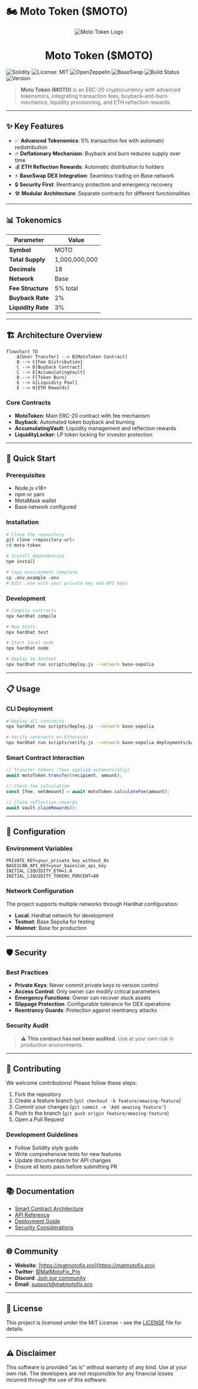 # 🏍️ Moto Token ($MOTO)

<div style="text-align: center;">
  <img src="https://qgmvsvq5fn67imzt.public.blob.vercel-storage.com/logo-bulat/%24moto.svg" alt="Moto Token Logo" />
  <h1>Moto Token ($MOTO)</h1>
</div>

![Solidity](https://img.shields.io/badge/Solidity-0.8.20-blue.svg?logo=ethereum)
![License: MIT](https://img.shields.io/badge/License-MIT-green.svg)
![OpenZeppelin](https://img.shields.io/badge/OpenZeppelin-Contracts-orange.svg)
![BaseSwap](https://img.shields.io/badge/DEX-BaseSwap-purple.svg)
![Build Status](https://img.shields.io/badge/build-passing-brightgreen.svg)
![Version](https://img.shields.io/badge/version-v0.1.0-blue)

> **Moto Token (MOTO)** is an ERC-20 cryptocurrency with advanced tokenomics, integrating transaction fees, buyback-and-burn mechanics, liquidity provisioning, and ETH reflection rewards.

---

## ✨ Key Features

- ✅ **Advanced Tokenomics**: 5% transaction fee with automatic redistribution
- 🔥 **Deflationary Mechanism**: Buyback and burn reduces supply over time
- 💰 **ETH Reflection Rewards**: Automatic distribution to holders
- ⚡ **BaseSwap DEX Integration**: Seamless trading on Base network
- 🔒 **Security First**: Reentrancy protection and emergency recovery
- 🛠 **Modular Architecture**: Separate contracts for different functionalities

---

## 📊 Tokenomics

| Parameter | Value |
|-----------|-------|
| **Symbol** | MOTO |
| **Total Supply** | 1,000,000,000 |
| **Decimals** | 18 |
| **Network** | Base |
| **Fee Structure** | 5% total |
| **Buyback Rate** | 2% |
| **Liquidity Rate** | 3% |

---

## 🏗️ Architecture Overview

```mermaid
flowchart TD
    A[User Transfer] --> B[MotoToken Contract]
    B --> C{Fee Distribution}
    C --> D[Buyback Contract]
    C --> E[AccumulatingVault]
    D --> F[Token Burn]
    E --> G[Liquidity Pool]
    E --> H[ETH Rewards]
```

### Core Contracts

- **MotoToken**: Main ERC-20 contract with fee mechanism
- **Buyback**: Automated token buyback and burning
- **AccumulatingVault**: Liquidity management and reflection rewards
- **LiquidityLocker**: LP token locking for investor protection

---

## 🚀 Quick Start

### Prerequisites

- Node.js v18+
- npm or yarn
- MetaMask wallet
- Base network configured

### Installation

```bash
# Clone the repository
git clone <repository-url>
cd moto-token

# Install dependencies
npm install

# Copy environment template
cp .env.example .env
# Edit .env with your private key and API keys
```

### Development

```bash
# Compile contracts
npx hardhat compile

# Run tests
npx hardhat test

# Start local node
npx hardhat node

# Deploy to testnet
npx hardhat run scripts/deploy.js --network base-sepolia
```

---

## 📋 Usage

### CLI Deployment

```bash
# Deploy all contracts
npx hardhat run scripts/deploy.js --network base-sepolia

# Verify contracts on Etherscan
npx hardhat run scripts/verify.js --network base-sepolia deployments/base-sepolia-*.json
```

### Smart Contract Interaction

```javascript
// Transfer tokens (fees applied automatically)
await motoToken.transfer(recipient, amount);

// Check fee calculation
const [fee, netAmount] = await motoToken.calculateFee(amount);

// Claim reflection rewards
await vault.claimRewards();
```

---

## 🔧 Configuration

### Environment Variables

```env
PRIVATE_KEY=your_private_key_without_0x
BASESCAN_API_KEY=your_basescan_api_key
INITIAL_LIQUIDITY_ETH=1.0
INITIAL_LIQUIDITY_TOKENS_PERCENT=80
```

### Network Configuration

The project supports multiple networks through Hardhat configuration:
- **Local**: Hardhat network for development
- **Testnet**: Base Sepolia for testing
- **Mainnet**: Base for production

---

## 🛡️ Security

### Best Practices

- **Private Keys**: Never commit private keys to version control
- **Access Control**: Only owner can modify critical parameters
- **Emergency Functions**: Owner can recover stuck assets
- **Slippage Protection**: Configurable tolerance for DEX operations
- **Reentrancy Guards**: Protection against reentrancy attacks

### Security Audit

> ⚠️ **This contract has not been audited.** Use at your own risk in production environments.

---

## 🤝 Contributing

We welcome contributions! Please follow these steps:

1. Fork the repository
2. Create a feature branch (`git checkout -b feature/amazing-feature`)
3. Commit your changes (`git commit -m 'Add amazing feature'`)
4. Push to the branch (`git push origin feature/amazing-feature`)
5. Open a Pull Request

### Development Guidelines

- Follow Solidity style guide
- Write comprehensive tests for new features
- Update documentation for API changes
- Ensure all tests pass before submitting PR

---

## 📚 Documentation

- [Smart Contract Architecture](./docs/ARCHITECTURE.md)
- [API Reference](./docs/API.md)
- [Deployment Guide](./docs/DEPLOYMENT.md)
- [Security Considerations](./docs/SECURITY.md)

---

## 🌐 Community

- **Website**: [https://matmotofix.pro](https://matmotofix.pro)
- **Twitter**: [@MatMotoFix_Pro](https://twitter.com/MatMotoFix_Pro)
- **Discord**: [Join our community](https://discord.gg/MatMotoFix.Pro)
- **Email**: support@matmotofix.pro

---

## 📄 License

This project is licensed under the MIT License - see the [LICENSE](LICENSE) file for details.

---

## ⚠️ Disclaimer

This software is provided "as is" without warranty of any kind. Use at your own risk. The developers are not responsible for any financial losses incurred through the use of this software.
